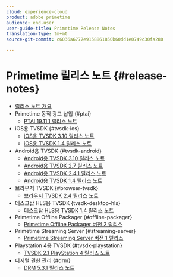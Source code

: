 ```yaml
---
cloud: experience-cloud
product: adobe primetime
audience: end-user
user-guide-title: Primetime Release Notes
translation-type: tm+mt
source-git-commit: c6036a6777e9158861850b60dd1e0749c30fa280

---
```



# Primetime 릴리스 노트 {#release-notes}

+ [릴리스 노트 개요](home.md)
+ Primetime 동적 광고 삽입 {#ptai}
   + [PTAI 19.11.1 릴리스 노트](ptai-19x-release-notes.md)
+ iOS용 TVSDK {#tvsdk-ios}
   + [iOS용 TVSDK 3.10 릴리스 노트](tvsdk-3x-ios.md)
   + [iOS용 TVSDK 1.4 릴리스 노트](tvsdk-1-4-ios.md)
+ Android용 TVSDK {#tvsdk-android}
   + [Android용 TVSDK 3.10 릴리스 노트](tvsdk-3x-android.md)
   + [Android용 TVSDK 2.7 릴리스 노트](tvsdk-27-android.md)
   + [Android용 TVSDK 2.4.1 릴리스 노트](tvsdk-24-android.md)
   + [Android용 TVSDK 1.4 릴리스 노트](tvsdk-1-4-android.md)
+ 브라우저 TVSDK {#browser-tvsdk}
   + [브라우저 TVSDK 2.4 릴리스 노트](tvsdk-24-browser.md)
+ 데스크탑 HLS용 TVSDK {tvsdk-desktop-hls}
   + [데스크탑 HLS용 TVSDK 1.4 릴리스 노트](tvsdk-1-4-desktop-hls.md)
+ Primetime Offline Packager {#offline-packager}
   + [Primetime Offline Packager 버전 2 릴리스](offline-packager-2x-release-note.md)
+ Primetime Streaming Server {#streaming-server}
   + [Primetime Streaming Server 버전 1 릴리스](primetime-streaming-server-1x.md)
+ Playstation 4용 TVSDK {#tvsdk-playstation}
   + [TVSDK 2.1 PlayStation 4 릴리스 노트](tvsdk-21-ps4.md)
+ 디지털 권한 관리 {#drm}
   + [DRM 5.3.1 릴리스 노트](drm-531-release-notes.md)
